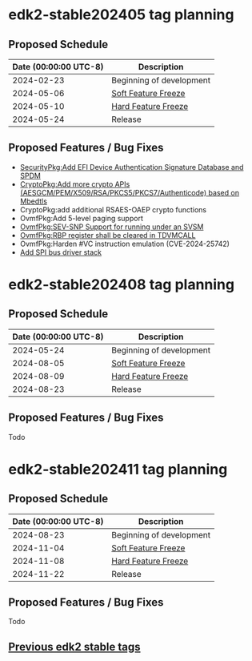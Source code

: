 # edk2-stable202405 tag planning

## Proposed Schedule

| Date (00:00:00 UTC-8)| Description                              |
| ---------------------| ---------------------------------------- |
| 2024-02-23           | Beginning of development                 |
| 2024-05-06           | [Soft Feature Freeze](SoftFeatureFreeze) |
| 2024-05-10           | [Hard Feature Freeze](HardFeatureFreeze) |
| 2024-05-24           | Release                                  |

## Proposed Features / Bug Fixes
* [SecurityPkg:Add EFI Device Authentication Signature Database and SPDM](https://bugzilla.tianocore.org/show_bug.cgi?id=2479)
* [CryptoPkg:Add more crypto APIs (AESGCM/PEM/X509/RSA/PKCS5/PKCS7/Authenticode) based on Mbedtls](https://bugzilla.tianocore.org/show_bug.cgi?id=4177)
* CryptoPkg:add additional RSAES-OAEP crypto functions
* OvmfPkg:Add 5-level paging support
* [OvmfPkg:SEV-SNP Support for running under an SVSM](https://bugzilla.tianocore.org/show_bug.cgi?id=4654)
* [OvmfPkg:RBP register shall be cleared in TDVMCALL](https://bugzilla.tianocore.org/show_bug.cgi?id=4696)
* OvmfPkg:Harden #VC instruction emulation (CVE-2024-25742)
* [Add SPI bus driver stack](https://bugzilla.tianocore.org/show_bug.cgi?id=4753)

# edk2-stable202408 tag planning

## Proposed Schedule

| Date (00:00:00 UTC-8)| Description                              |
| ---------------------| ---------------------------------------- |
| 2024-05-24           | Beginning of development                 |
| 2024-08-05           | [Soft Feature Freeze](SoftFeatureFreeze) |
| 2024-08-09           | [Hard Feature Freeze](HardFeatureFreeze) |
| 2024-08-23           | Release                                  |

## Proposed Features / Bug Fixes
Todo

# edk2-stable202411 tag planning

## Proposed Schedule

| Date (00:00:00 UTC-8)| Description                              |
| ---------------------| ---------------------------------------- |
| 2024-08-23           | Beginning of development                 |
| 2024-11-04           | [Soft Feature Freeze](SoftFeatureFreeze) |
| 2024-11-08           | [Hard Feature Freeze](HardFeatureFreeze) |
| 2024-11-22           | Release                                  |

## Proposed Features / Bug Fixes
Todo


## [Previous edk2 stable tags](https://github.com/tianocore/edk2/tags)

